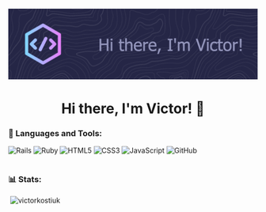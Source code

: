 ![Header](./github-header-image.png)

<h1 align="center">Hi there, I'm Victor! 👋</h1>

### 🧰 Languages and Tools:
![Rails](https://img.shields.io/badge/rails-%23CC0000.svg?style=for-the-badge&logo=ruby-on-rails&logoColor=white)
![Ruby](https://img.shields.io/badge/ruby-%23CC342D.svg?style=for-the-badge&logo=ruby&logoColor=white)
![HTML5](https://img.shields.io/badge/html5-%23E34F26.svg?style=for-the-badge&logo=html5&logoColor=white)
![CSS3](https://img.shields.io/badge/css3-%231572B6.svg?style=for-the-badge&logo=css3&logoColor=white)
![JavaScript](https://img.shields.io/badge/javascript-%23323330.svg?style=for-the-badge&logo=javascript&logoColor=%23F7DF1E)
![GitHub](https://img.shields.io/badge/github-%23121011.svg?style=for-the-badge&logo=github&logoColor=white)

#

### 📊 Stats:
<p>&nbsp;<img align="center" src="https://github-readme-stats.vercel.app/api?username=victorkostiuk&show_icons=true&theme=gruvbox&border_radius=4.5" alt="victorkostiuk" /></p>

